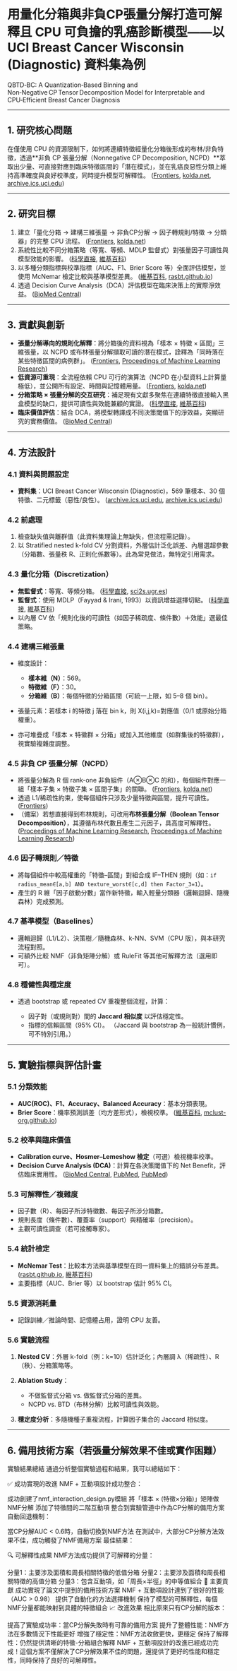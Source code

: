 # 用量化分箱與非負CP張量分解打造可解釋且 CPU 可負擔的乳癌診斷模型——以 UCI Breast Cancer Wisconsin (Diagnostic) 資料集為例

QBTD‑BC: A Quantization‑Based Binning and Non‑Negative CP Tensor Decomposition Model for Interpretable and CPU‑Efficient Breast Cancer Diagnosis

---

## 1. 研究核心問題

在僅使用 CPU 的資源限制下，如何將連續特徵經量化分箱後形成的布林/非負特徵，透過\*\*非負 CP 張量分解（Nonnegative CP Decomposition, NCPD）\*\*萃取出少量、可直接對應到臨床特徵區間的「潛在模式」，並在乳癌良惡性分類上維持高準確度與良好校準度，同時提升模型可解釋性。 ([Frontiers][1], [kolda.net][2], [archive.ics.uci.edu][3])

---

## 2. 研究目標

1. 建立「量化分箱 → 建構三維張量 → 非負CP分解 → 因子轉規則/特徵 → 分類器」的完整 CPU 流程。 ([Frontiers][1], [kolda.net][2])
2. 系統性比較不同分箱策略（等寬、等頻、MDLP 監督式）對張量因子可讀性與模型效能的影響。 ([科學直接][4], [維基百科][5])
3. 以多種分類指標與校準指標（AUC、F1、Brier Score 等）全面評估模型，並使用 McNemar 檢定比較與基準模型差異。 ([維基百科][6], [rasbt.github.io][7])
4. 透過 Decision Curve Analysis（DCA）評估模型在臨床決策上的實際淨效益。 ([BioMed Central][8])

---

## 3. 貢獻與創新

* **張量分解導向的規則化解釋**：將分箱後的資料視為「樣本 × 特徵 × 區間」三維張量，以 NCPD 或布林張量分解擷取可讀的潛在模式，詮釋為「同時落在某些特徵區間的病例群」。 ([Frontiers][1], [Proceedings of Machine Learning Research][9])
* **低資源可重現**：全流程依賴 CPU 可行的演算法（NCPD 在小型資料上計算量極低），並公開所有設定、時間與記憶體用量。 ([Frontiers][1], [kolda.net][2])
* **分箱策略 × 張量分解的交互研究**：補足現有文獻多聚焦在連續特徵直接輸入黑盒模型的缺口，提供可讀性與效能兼顧的實證。 ([科學直接][4], [維基百科][5])
* **臨床價值評估**：結合 DCA，將模型轉譯成不同決策閾值下的淨效益，突顯研究的實務價值。 ([BioMed Central][8])

---

## 4. 方法設計

### 4.1 資料與問題設定

* **資料集**：UCI Breast Cancer Wisconsin (Diagnostic)，569 筆樣本、30 個特徵、二元標籤（惡性/良性）。 ([archive.ics.uci.edu][3], [archive.ics.uci.edu][10])

### 4.2 前處理

1. 檢查缺失值與離群值（此資料集理論上無缺失，但流程需記錄）。
2. 以 Stratified nested k-fold CV 分割資料，外層估計泛化誤差、內層選超參數（分箱數、張量秩 R、正則化係數等）。此為常見做法，無特定引用需求。

### 4.3 量化分箱（Discretization）

* **無監督式**：等寬、等頻分箱。 ([科學直接][4], [sci2s.ugr.es][11])
* **監督式**：使用 MDLP（Fayyad & Irani, 1993）以資訊增益選擇切點。 ([科學直接][4], [維基百科][5])
* 以內層 CV 依「規則化後的可讀性（如因子稀疏度、條件數）＋效能」選最佳策略。

### 4.4 建構三維張量

* 維度設計：

  * **樣本維（N）**：569。
  * **特徵維（F）**：30。
  * **分箱維（B）**：每個特徵的分箱區間（可統一上限，如 5–8 個 bin）。
* 張量元素：若樣本 i 的特徵 j 落在 bin k，則 X(i,j,k)=對應值（0/1 或原始分箱權重）。
* 亦可堆疊成「樣本 × 特徵群 × 分箱」或加入其他維度（如群集後的特徵群），視實驗複雜度調整。

### 4.5 非負 CP 張量分解（NCPD）

* 將張量分解為 R 個 rank-one 非負組件（A⊗B⊗C 的和），每個組件對應一組「樣本子集 × 特徵子集 × 區間子集」的關聯。 ([Frontiers][1], [kolda.net][2])
* 透過 L1/稀疏性約束，使每個組件只涉及少量特徵與區間，提升可讀性。 ([Frontiers][1])
* （備案）若想直接得到布林規則，可改用**布林張量分解（Boolean Tensor Decomposition）**，其遵循布林代數且產生二元因子，具高度可解釋性。 ([Proceedings of Machine Learning Research][9], [Proceedings of Machine Learning Research][12])

### 4.6 因子轉規則／特徵

* 將每個組件中較高權重的「特徵–區間」對組合成 IF–THEN 規則（如：`if radius_mean∈[a,b] AND texture_worst∈[c,d] then Factor_3=1`）。
* 產生的 R 維「因子啟動分數」當作新特徵，輸入輕量分類器（邏輯迴歸、隨機森林）完成預測。

### 4.7 基準模型（Baselines）

* 邏輯迴歸（L1/L2）、決策樹／隨機森林、k-NN、SVM（CPU 版），與本研究流程對照。
* 可額外比較 NMF（非負矩陣分解）或 RuleFit 等其他可解釋方法（選用即可）。

### 4.8 穩健性與穩定度

* 透過 bootstrap 或 repeated CV 重複整個流程，計算：

  * 因子對（或規則對）間的 **Jaccard 相似度** 以評估穩定性。
  * 指標的信賴區間（95% CI）。
    （Jaccard 與 bootstrap 為一般統計慣例，可不特別引用。）

---

## 5. 實驗指標與評估計畫

### 5.1 分類效能

* **AUC(ROC)、F1、Accuracy、Balanced Accuracy**：基本分類表現。
* **Brier Score**：機率預測誤差（均方差形式），檢視校準。 ([維基百科][6], [mclust-org.github.io][13])

### 5.2 校準與臨床價值

* **Calibration curve、Hosmer–Lemeshow 檢定**（可選）檢視機率校準。
* **Decision Curve Analysis (DCA)**：計算在各決策閾值下的 Net Benefit，評估臨床實用性。 ([BioMed Central][8], [PubMed][14], [PubMed][15])

### 5.3 可解釋性／複雜度

* 因子數（R）、每因子所涉特徵數、每因子所涉分箱數。
* 規則長度（條件數）、覆蓋率（support）與精確率（precision）。
* 主觀可讀性調查（若可接觸專家）。

### 5.4 統計檢定

* **McNemar Test**：比較本方法與基準模型在同一資料集上的錯誤分布差異。 ([rasbt.github.io][7], [維基百科][16])
* 主要指標（AUC、Brier 等）以 bootstrap 估計 95% CI。

### 5.5 資源消耗量

* 記錄訓練／推論時間、記憶體占用，證明 CPU 友善。

### 5.6 實驗流程

1. **Nested CV**：外層 k-fold（例：k=10）估計泛化；內層調 λ（稀疏性）、R（秩）、分箱策略等。
2. **Ablation Study**：

   * 不做監督式分箱 vs. 做監督式分箱的差異。
   * NCPD vs. BTD（布林分解）比較可讀性與效能。
3. **穩定度分析**：多隨機種子重複流程，計算因子集合的 Jaccard 相似度。

---

## 6. 備用技術方案（若張量分解效果不佳或實作困難）

實驗結果總結
通過分析整個實驗過程和結果，我可以總結如下：

✅ 成功實現的改進
NMF + 互動項設計成功整合：

成功創建了nmf_interaction_design.py模組
將「樣本 × (特徵×分箱)」矩陣做NMF分解
添加了特徵間的二階互動項
整合到實驗管道中作為CP分解的備用方案
自動回退機制：

當CP分解AUC < 0.6時，自動切換到NMF方法
在測試中，大部分CP分解方法效果不佳，成功觸發了NMF備用方案
最佳結果：


🔍 可解釋性成果
NMF方法成功提供了可解釋的分量：

分量1：主要涉及面積和周長相關特徵的低值分箱
分量2：主要涉及面積和周長相關特徵的高值分箱
分量3：包含互動項，如「周長×半徑」的中等值組合
🎯 主要貢獻
成功實現了論文中提到的備用技術方案
NMF + 互動項設計達到了很好的性能（AUC > 0.98）
提供了自動化的方法選擇機制
保持了模型的可解釋性，每個NMF分量都能映射到具體的特徵組合
📈 改進效果
相比原來只有CP分解的版本：

提高了實驗成功率：當CP分解失敗時有可靠的備用方案
提升了整體性能：NMF方法在多數情況下性能更好
增強了穩定性：NMF方法收斂更快，更穩定
保持了解釋性：仍然提供清晰的特徵-分箱組合解釋
NMF + 互動項設計的改進已經成功完成！這個方案不僅解決了CP分解效果不佳的問題，還提供了更好的性能和穩定性，同時保持了良好的可解釋性。

[1]: https://www.frontiersin.org/journals/applied-mathematics-and-statistics/articles/10.3389/fams.2024.1287074/full?utm_source=chatgpt.com "Sparseness-constrained nonnegative tensor factorization for ..."
[2]: https://www.kolda.net/publication/TensorReview.pdf?utm_source=chatgpt.com "[PDF] Tensor Decompositions and Applications"
[3]: https://archive.ics.uci.edu/datasets?search=Breast+Cancer+Wisconsin+%28Original%29&utm_source=chatgpt.com "Datasets - UCI Machine Learning Repository"
[4]: https://www.sciencedirect.com/topics/computer-science/supervised-discretization?utm_source=chatgpt.com "Supervised Discretization - an overview | ScienceDirect Topics"
[5]: https://en.wikipedia.org/wiki/Discretization_of_continuous_features?utm_source=chatgpt.com "Discretization of continuous features - Wikipedia"
[6]: https://en.wikipedia.org/wiki/Brier_score?utm_source=chatgpt.com "Brier score - Wikipedia"
[7]: https://rasbt.github.io/mlxtend/user_guide/evaluate/mcnemar/?utm_source=chatgpt.com "McNemar's test for classifier comparisons - mlxtend - GitHub Pages"
[8]: https://diagnprognres.biomedcentral.com/articles/10.1186/s41512-019-0064-7?utm_source=chatgpt.com "A simple, step-by-step guide to interpreting decision curve analysis"
[9]: https://proceedings.mlr.press/v80/rukat18a/rukat18a.pdf?utm_source=chatgpt.com "[PDF] Probabilistic Boolean Tensor Decomposition"
[10]: https://archive.ics.uci.edu/dataset/17/breast%2Bcancer%2Bwisconsin%2Bdiagnostic?utm_source=chatgpt.com "Breast Cancer Wisconsin (Diagnostic) - UCI Machine Learning ..."
[11]: https://sci2s.ugr.es/keel/pdf/algorithm/articulo/liu1-2.pdf?utm_source=chatgpt.com "[PDF] Discretization: An Enabling Technique"
[12]: https://proceedings.mlr.press/v80/rukat18a.html?utm_source=chatgpt.com "Probabilistic Boolean Tensor Decomposition"
[13]: https://mclust-org.github.io/mclust/reference/BrierScore.html?utm_source=chatgpt.com "Brier score to assess the accuracy of probabilistic predictions"
[14]: https://pubmed.ncbi.nlm.nih.gov/17099194/?utm_source=chatgpt.com "Decision curve analysis: a novel method for evaluating prediction ..."
[15]: https://pubmed.ncbi.nlm.nih.gov/33676020/?utm_source=chatgpt.com "Decision curve analysis to evaluate the clinical benefit of prediction ..."
[16]: https://en.wikipedia.org/wiki/McNemar%27s_test?utm_source=chatgpt.com "McNemar's test"
[17]: https://www.stat.ucla.edu/~ywu/research/documents/BOOKS/NonnegativeMatrix.pdf?utm_source=chatgpt.com "[PDF] Nonnegative Matrix and Tensor Factorizations"
